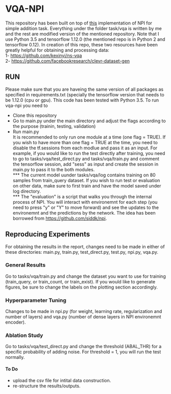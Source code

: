 # VQA-NPI
This repository has been built on top of [this](https://github.com/siddk/npi) implementation of NPI for simple addition task. Everything under the folder task/vqa is written by me and the rest are modified version of the mentioned repository. Note that I use Python 3.5 and tensorflow 1.12.0 (the mentioned repo is in Python 2 and tensorflow 0.12). In creation of this repo, these two resources have been greatly helpful for obtaining and processing data:<br/>
1- https://github.com/kexinyi/ns-vqa  <br/>
2- https://github.com/facebookresearch/clevr-dataset-gen <br/>
## RUN
Please make sure that you are haveing the same version of all packages as specified in requirements.txt (specially the tensorflow version that needs to be 1.12.0 (cpu or gpu). This code has been tested with Python 3.5. To run vqa-npi you need to <br/>
* Clone this repository
* Go to main.py under the main directory and adjust the flags according to the purpose (trainin, testing, validation)
* Run main.py <br/>
It is recommended to only run one module at a time (one flag = TRUE). If you wish to have more than one flag = TRUE at the time, you need to disable the tf.sessions from each modlue and pass it as an input. For example, if you would like to run the test directly after training, you need to go to tasks/vqa/test_direct.py and tasks/vqa/train.py and comment the tensorflow session, add "sess" as input and create the session in main.py to pass it to the both modules. <br/>
*** The current model uunder tasks/vqa/log contains training on 80 samples from train_query dataset. If you wish to run test or evaluation on other data, make sure to first train and have the model saved under log directory. <br/>
*** The "evaluation" is a script that walks you through the internal process of NPI. You will interact with environemnt for each step (you need to press "y" or "Y" to move forward) and see the updates to the environemnt and the predictions by the network. The idea has been borrowed from https://github.com/siddk/npi.
## Reproducing Experiments
For obtaining the results in the report, changes need to be made in either of these directories: main.py, train.py, test_direct.py, test.py, npi.py, vqa.py.
### General Results
Go to tasks/vqa/train.py and change the dataset you want to use for training (train_query, or train_count, or train_exist). If you would like to generate figures, be sure to change the labels on the plotting section accordingly. 
### Hyperparameter Tuning
Changes to be made in npi.py (for weight, learning rate, regularization and number of layers) and vqa.py (number of dense layers in NPI environemnt encoder).
### Ablation Study
Go to tasks/vqa/test_direct.py and change the threshold (ABAL_THR) for a specific probability of adding noise. For threshold = 1, you will run the test normally.

#### To Do
* upload the csv file for intital data construction.
* re-structure the results/outputs.
